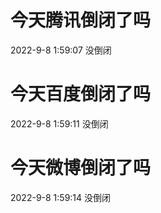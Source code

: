 # 今天腾讯倒闭了吗

2022-9-8 1:59:07 没倒闭

# 今天百度倒闭了吗

2022-9-8 1:59:11 没倒闭

# 今天微博倒闭了吗

2022-9-8 1:59:14 没倒闭

